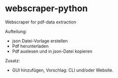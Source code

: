 # webscraper-python
Webscraper for pdf-data extraction

Aufteilung: 
- json Datei-Vorlage erstellen 
- Pdf herunterladen
- Pdf auslesen und in json-Datei kopieren 

Zusatz: 
- GUI hinzufügen, Vorschlag: CLI und/oder Website. 